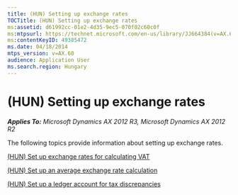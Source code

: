 ```yaml
---
title: (HUN) Setting up exchange rates
TOCTitle: (HUN) Setting up exchange rates
ms:assetid: d61992cc-01e2-4d35-9ec5-070f02c60c0f
ms:mtpsurl: https://technet.microsoft.com/en-us/library/JJ664384(v=AX.60)
ms:contentKeyID: 49385472
ms.date: 04/18/2014
mtps_version: v=AX.60
audience: Application User
ms.search.region: Hungary
---
```


# (HUN) Setting up exchange rates 


_**Applies To:** Microsoft Dynamics AX 2012 R3, Microsoft Dynamics AX 2012 R2_

The following topics provide information about setting up exchange rates.

[(HUN) Set up exchange rates for calculating VAT](hun-set-up-exchange-rates-for-calculating-vat.md)

[(HUN) Set up an average exchange rate calculation](hun-set-up-an-average-exchange-rate-calculation.md)

[(HUN) Set up a ledger account for tax discrepancies](hun-set-up-a-ledger-account-for-tax-discrepancies.md)

  


